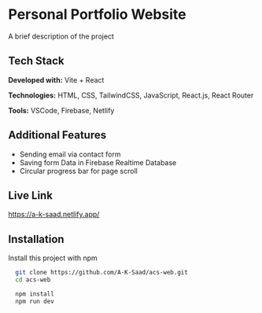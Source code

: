 # Personal Portfolio Website

A brief description of the project

## Tech Stack

**Developed with:** Vite + React

**Technologies:** HTML, CSS, TailwindCSS, JavaScript, React.js, React Router

**Tools:** VSCode, Firebase, Netlify

## Additional Features

- Sending email via contact form
- Saving form Data in Firebase Realtime Database
- Circular progress bar for page scroll

## Live Link

https://a-k-saad.netlify.app/

## Installation

Install this project with npm

```bash
  git clone https://github.com/A-K-Saad/acs-web.git
  cd acs-web
```

```bash
  npm install
  npm run dev
```

